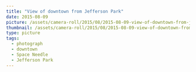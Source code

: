```yaml
---
title: "View of downtown from Jefferson Park"
date: 2015-08-09
picture: /assets/camera-roll/2015/08/2015-08-09-view-of-downtown-from-jefferson-park/20150809_195926921_iOS.jpg
thumbnail: /assets/camera-roll/2015/08/2015-08-09-view-of-downtown-from-jefferson-park/20150809_195926921_iOS-thumbnail.jpg
type: picture
tags:
  - photograph
  - downtown
  - Space Needle
  - Jefferson Park
---
```

